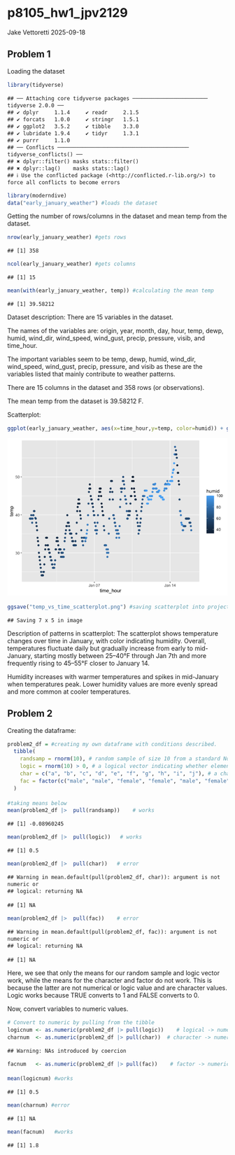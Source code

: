 p8105_hw1_jpv2129
================
Jake Vettoretti
2025-09-18

## Problem 1

Loading the dataset

``` r
library(tidyverse)
```

    ## ── Attaching core tidyverse packages ──────────────────────── tidyverse 2.0.0 ──
    ## ✔ dplyr     1.1.4     ✔ readr     2.1.5
    ## ✔ forcats   1.0.0     ✔ stringr   1.5.1
    ## ✔ ggplot2   3.5.2     ✔ tibble    3.3.0
    ## ✔ lubridate 1.9.4     ✔ tidyr     1.3.1
    ## ✔ purrr     1.1.0     
    ## ── Conflicts ────────────────────────────────────────── tidyverse_conflicts() ──
    ## ✖ dplyr::filter() masks stats::filter()
    ## ✖ dplyr::lag()    masks stats::lag()
    ## ℹ Use the conflicted package (<http://conflicted.r-lib.org/>) to force all conflicts to become errors

``` r
library(moderndive)
data("early_january_weather") #loads the dataset
```

Getting the number of rows/columns in the dataset and mean temp from the
dataset.

``` r
nrow(early_january_weather) #gets rows
```

    ## [1] 358

``` r
ncol(early_january_weather) #gets columns
```

    ## [1] 15

``` r
mean(with(early_january_weather, temp)) #calculating the mean temp
```

    ## [1] 39.58212

Dataset description: There are 15 variables in the dataset.

The names of the variables are: origin, year, month, day, hour, temp,
dewp, humid, wind_dir, wind_speed, wind_gust, precip, pressure, visib,
and time_hour.

The important variables seem to be temp, dewp, humid, wind_dir,
wind_speed, wind_gust, precip, pressure, and visib as these are the
variables listed that mainly contribute to weather patterns.

There are 15 columns in the dataset and 358 rows (or observations).

The mean temp from the dataset is 39.58212 F.

Scatterplot:

``` r
ggplot(early_january_weather, aes(x=time_hour,y=temp, color=humid)) + geom_point() #making the scatterplot with color points for humidity
```

![](p8105_hw1_jpv2129_files/figure-gfm/unnamed-chunk-3-1.png)<!-- -->

``` r
ggsave("temp_vs_time_scatterplot.png") #saving scatterplot into project directory
```

    ## Saving 7 x 5 in image

Description of patterns in scatterplot: The scatterplot shows
temperature changes over time in January, with color indicating
humidity. Overall, temperatures fluctuate daily but gradually increase
from early to mid-January, starting mostly between 25–40°F through Jan
7th and more frequently rising to 45–55°F closer to January 14.

Humidity increases with warmer temperatures and spikes in mid-January
when temperatures peak. Lower humidity values are more evenly spread and
more common at cooler temperatures.

## Problem 2

Creating the dataframe:

``` r
problem2_df = #creating my own dataframe with conditions described.
  tibble(
    randsamp = rnorm(10), # random sample of size 10 from a standard Normal distribution
    logic = rnorm(10) > 0, # a logical vector indicating whether elements of the sample are greater than 0
    char = c("a", "b", "c", "d", "e", "f", "g", "h", "i", "j"), # a character vector of length 10
    fac = factor(c("male", "male", "female", "female", "male", "female", "other", "other", "male", "female")) # a factor vector of length 10, with 3 different factor “levels”
  )

#taking means below
mean(problem2_df |>  pull(randsamp))    # works
```

    ## [1] -0.08960245

``` r
mean(problem2_df |>  pull(logic))   # works
```

    ## [1] 0.5

``` r
mean(problem2_df |>  pull(char))   # error 
```

    ## Warning in mean.default(pull(problem2_df, char)): argument is not numeric or
    ## logical: returning NA

    ## [1] NA

``` r
mean(problem2_df |>  pull(fac))    # error 
```

    ## Warning in mean.default(pull(problem2_df, fac)): argument is not numeric or
    ## logical: returning NA

    ## [1] NA

Here, we see that only the means for our random sample and logic vector
work, while the means for the character and factor do not work. This is
because the latter are not numerical or logic value and are character
values. Logic works because TRUE converts to 1 and FALSE converts to 0.

Now, convert variables to numeric values.

``` r
# Convert to numeric by pulling from the tibble
logicnum <- as.numeric(problem2_df |> pull(logic))    # logical -> numeric (TRUE=1, FALSE=0)
charnum  <- as.numeric(problem2_df |> pull(char))  # character -> numeric, produces NA + warning
```

    ## Warning: NAs introduced by coercion

``` r
facnum   <- as.numeric(problem2_df |> pull(fac))    # factor -> numeric (uses internal integer codes)

mean(logicnum) #works
```

    ## [1] 0.5

``` r
mean(charnum) #error
```

    ## [1] NA

``` r
mean(facnum)   #works
```

    ## [1] 1.8
